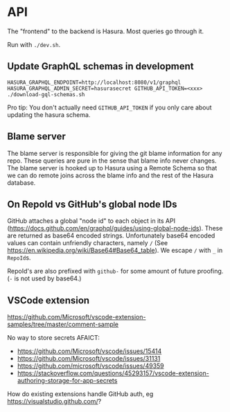 # API

The "frontend" to the backend is Hasura. Most queries go through it.

Run with `./dev.sh`.

## Update GraphQL schemas in development

```
HASURA_GRAPHQL_ENDPOINT=http://localhost:8080/v1/graphql HASURA_GRAPHQL_ADMIN_SECRET=hasurasecret GITHUB_API_TOKEN=<xxx> ./download-gql-schemas.sh
```

Pro tip: You don't actually need `GITHUB_API_TOKEN` if you only care about updating the hasura schema.

## Blame server

The blame server is responsible for giving the git blame information for any repo. These queries are pure in the sense that blame info never changes. The blame server is hooked up to Hasura using a Remote Schema so that we can do remote joins across the blame info and the rest of the Hasura database.

## On RepoId vs GitHub's global node IDs

GitHub attaches a global "node id" to each object in its API (https://docs.github.com/en/graphql/guides/using-global-node-ids). These are returned as base64 encoded strings. Unfortunately base64 encoded values can contain unfriendly characters, namely `/` (See https://en.wikipedia.org/wiki/Base64#Base64_table). We escape `/` with `_` in `RepoId`s.

RepoId's are also prefixed with `github-` for some amount of future proofing. (`-` is not used by base64.)

## VSCode extension

https://github.com/Microsoft/vscode-extension-samples/tree/master/comment-sample

No way to store secrets AFAICT:

- https://github.com/Microsoft/vscode/issues/15414
- https://github.com/Microsoft/vscode/issues/31131
- https://github.com/microsoft/vscode/issues/49359
- https://stackoverflow.com/questions/45293157/vscode-extension-authoring-storage-for-app-secrets

How do existing extensions handle GitHub auth, eg https://visualstudio.github.com/?
